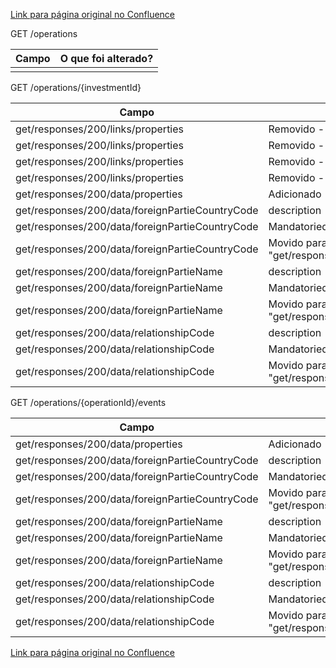 [Link para página original no Confluence](https://openfinancebrasil.atlassian.net/wiki/spaces/OF/pages/234226028)

GET /operations

| **Campo** | **O que foi alterado?** |
| --- | --- |
|  |  |

 GET /operations/{investmentId}

| **Campo** | **O que foi alterado?** |
| --- | --- |
| get/responses/200/links/properties | Removido - "first" |
| get/responses/200/links/properties | Removido - "last" |
| get/responses/200/links/properties | Removido - "next" |
| get/responses/200/links/properties | Removido - "prev" |
| get/responses/200/data/properties | Adicionado - "foreignPartie" |
| get/responses/200/data/foreignPartieCountryCode | description |
| get/responses/200/data/foreignPartieCountryCode | Mandatoriedade |
| get/responses/200/data/foreignPartieCountryCode | Movido para - "get/responses/200/data/foreignPartie/items" |
| get/responses/200/data/foreignPartieName | description |
| get/responses/200/data/foreignPartieName | Mandatoriedade |
| get/responses/200/data/foreignPartieName | Movido para - "get/responses/200/data/foreignPartie/items" |
| get/responses/200/data/relationshipCode | description |
| get/responses/200/data/relationshipCode | Mandatoriedade |
| get/responses/200/data/relationshipCode | Movido para - "get/responses/200/data/foreignPartie/items" |

 GET /operations/{operationId}/events

| **Campo** | **O que foi alterado?** |
| --- | --- |
| get/responses/200/data/properties | Adicionado - "foreignPartie" |
| get/responses/200/data/foreignPartieCountryCode | description |
| get/responses/200/data/foreignPartieCountryCode | Mandatoriedade |
| get/responses/200/data/foreignPartieCountryCode | Movido para - "get/responses/200/data/foreignPartie/items" |
| get/responses/200/data/foreignPartieName | description |
| get/responses/200/data/foreignPartieName | Mandatoriedade |
| get/responses/200/data/foreignPartieName | Movido para - "get/responses/200/data/foreignPartie/items" |
| get/responses/200/data/relationshipCode | description |
| get/responses/200/data/relationshipCode | Mandatoriedade |
| get/responses/200/data/relationshipCode | Movido para - "get/responses/200/data/foreignPartie/items" |

[Link para página original no Confluence](https://openfinancebrasil.atlassian.net/wiki/spaces/OF/pages/234226028)